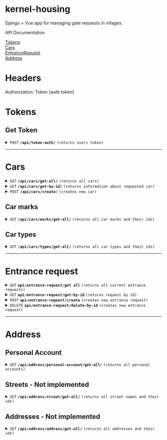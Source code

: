 # kernel-housing
Django + Vue app for managing gate requests in villages.


API Documentation

[Tokens](#tokens) </br>
[Cars](#cars) </br>
[EntranceRequest](#entrance-request) </br>
[Address](#address) </br>


# Headers
Authorization: Token {auth token}

# Tokens

## Get Token

<details>
 <summary><code>POST</code> <code><b>/api/token-auth/</b></code> <code>(returns users token)</code></summary>

##### Parameters

| name       | type      | data type | description               |
|------------|-----------|-----------|---------------------------|
| `username` | required  | string    | Username that needs token |
| `password` | required  | string    | Users password            |


##### Response
| name      | data type | description                                                                             |
|-----------|-----------|-----------------------------------------------------------------------------------------|
| `token`   | string    | New given token                                                                         |

</details>

--- 

# Cars

<details>
 <summary><code>GET</code> <code><b>/api/cars/get-all/</b></code> <code>(returns all cars)</code></summary>

Permissions: Any authorised user </br>
Statuses:
200
##### Parameters

| name    | type     | data type | description           |
|---------|----------|-----------|-----------------------|

##### Response
| name      | data type    | description                                                                             |
|-----------|--------------|-----------------------------------------------------------------------------------------|
| `result`  | List[string] | A list of existing cars for the given word.                                             |

</details>

<details>
 <summary><code>GET</code> <code><b>/api/cars/get-by-id/</b></code> <code>(returns information about requested car)</code></summary>

Permissions: Any authorised user </br>
Statuses:
200, 404

##### Parameters

| name     | type     | data type | description                      |
|----------|----------|-----------|----------------------------------|
| `car_id` | required | int       | Car id that needs to be returned |

##### Response
| name      | data type    | description                                                                             |
|-----------|--------------|-----------------------------------------------------------------------------------------|
| `result`  | List[string] | A list of existing cars for the given word.                                             |
</details>

<details>
 <summary><code>POST</code> <code><b>/api/cars/create/</b></code> <code>(creates new car)</code></summary>

Permissions: Admin or Security </br>
Statuses:
200 400 500


##### Parameters

| name         | type     | data type | description                      |
|--------------|----------|-----------|----------------------------------|
| `car_number` | required | string    | Car number in correct format     |
| `car_type`   | required | string    | Car type - See look-up tables    |
| `car_mark`   | required | string    | Car mark - See look-up tables    |
| `owner`      | optional | string    | Car id that needs to be returned |


##### Response
| name      | data type | description                                                                             |
|-----------|-----------|-----------------------------------------------------------------------------------------|
| `result`  | id        | id of created car                                                                       |

</details>

## Car marks
<details>
 <summary><code>GET</code> <code><b>/api/cars/marks/get-all/</b></code> <code>(returns all car marks and their ids)</code></summary>

Permissions: Admin or Security </br>
Statuses:
200

##### Parameters
 No

##### Response
| name      | data type     | description                                                                             |
|-----------|---------------|-----------------------------------------------------------------------------------------|
| `result`  | List[CarMark] | List of car marks with ids                                                              |

</details>

## Car types
<details>
 <summary><code>GET</code> <code><b>/api/cars/types/get-all/</b></code> <code>(returns all car types and their ids)</code></summary>

Permissions: Admin or Security </br>
Statuses:
200

##### Parameters

No 

##### Response
| name      | data type     | description                |
|-----------|---------------|----------------------------|
| `result`  | List[CarType] | List of car types with ids |

</details>

---

# Entrance request

<details>
 <summary><code>GET</code> <code><b>api/entrance-request/get all</b></code> <code>(returns all current entrance requests)</code></summary>

Returns all entrance requests. 
By default, only active withing 24 hours.

Permissions: Authenticated </br>
Statuses:
200

##### Parameters

| name           | type     | data type | description                         |
|----------------|----------|-----------|-------------------------------------|
| `period_start` | optional | string    | First date when requests are needed |
| `period_end`   | optional | string    | Last date when requests are needed  |

##### Response
| name      | data type             | description                                                                             |
|-----------|-----------------------|-----------------------------------------------------------------------------------------|
| `result`  | List[EntranceRequest] | list of all current entrance request                                                    |

</details>

<details>
 <summary><code>GET</code> <code><b>api/entrance-request/get-by-id</b></code> <code>(returns request by id)</code></summary>

Returns entrance requests by id.

Permissions: Authenticated</br>
Statuses:
200 400 404

##### Parameters

| name         | type     | data type | description       |
|--------------|----------|-----------|-------------------|
| `id`         | required | int       | id of GateRequest |

##### Response
| name      | data type        | description                                                                             |
|-----------|------------------|-----------------------------------------------------------------------------------------|
| `result`  | EntranceRequest  | Entrance request                                                                        |

</details>

<details>
 <summary><code>POST</code> <code><b>api/entrance-request/create</b></code> <code>(creates new entrance request)</code></summary>

Create new entrance request.

Permissions: Admin or Security </br>
Statuses:
200 400 500

##### Parameters

| name              | type     | data type | description                       |
|-------------------|----------|-----------|-----------------------------------|
| `request_account` | required | int       | Name of Personal account          |
| `car`             | required | int       | Id of requested car               |
| `is_car`          | required | bool      | is car or not - for adding humans |
| `is_paid`         | optional | bool      | Was the order paid                |
| `note`            | optional | string    | Any notes regarding request       |

##### Response
| name      | data type        | description                                                                                         |
|-----------|------------------|-----------------------------------------------------------------------------------------------------|
| `result`  | Entrance Request | id of created request    Created entrance request Indicates if the operation was successful or not. |

</details>

<details>
 <summary><code>DELETE</code> <code><b>api/entrance-request/delete-by-id</b></code> <code>(creates new entrance request)</code></summary>

Deletes entrance request.

Permissions: Admin or Security </br>
Statuses:
200 400 404


##### Parameters

| name | type     | data type | description                 |
|------|----------|-----------|-----------------------------|
| `id` | required | int       | Id of request to be deleted |

##### Response
| name      | data type        | description                                                                                         |
|-----------|------------------|-----------------------------------------------------------------------------------------------------|
| `result`  | Entrance Request | id of created request    Created entrance request Indicates if the operation was successful or not. |

</details>



___

# Address

## Personal Account
<details>
 <summary><code>GET</code> <code><b>/api/address/personal-account/get-all/</b></code> <code>(returns all personal accounts)</code></summary>

Permissions: Admin or Security </br>
Statuses:
200

##### Parameters

No 

##### Response
| name      | data type             | description |
|-----------|-----------------------|-------------|
| `result`  | List[PersonalAccount] | List of PA  |

</details>

## Streets - Not implemented
<details>
 <summary><code>GET</code> <code><b>/api/address/street/get-all/</b></code> <code>(returns all street names and their ids)</code></summary>

Permissions: Admin or Security </br>
Statuses:
200

##### Parameters

No 

##### Response
| name      | data type    | description              |
|-----------|--------------|--------------------------|
| `result`  | List[Street] | List of streets with ids |

</details>


## Addresses - Not implemented
<details>
 <summary><code>GET</code> <code><b>/api/address/address/get-all/</b></code> <code>(returns all addresses and their ids)</code></summary>

Permissions: Admin or Security </br>
Statuses:
200 400

##### Parameters

No 

##### Response
| name      | data type     | description              |
|-----------|---------------|--------------------------|
| `result`  | List[Address] | List of streets with ids |

</details>